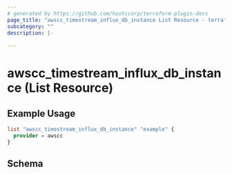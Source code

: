 ```yaml
---
# generated by https://github.com/hashicorp/terraform-plugin-docs
page_title: "awscc_timestream_influx_db_instance List Resource - terraform-provider-awscc"
subcategory: ""
description: |-
  
---
```


# awscc_timestream_influx_db_instance (List Resource)



## Example Usage

```terraform
list "awscc_timestream_influx_db_instance" "example" {
  provider = awscc
}
```

<!-- schema generated by tfplugindocs -->
## Schema
